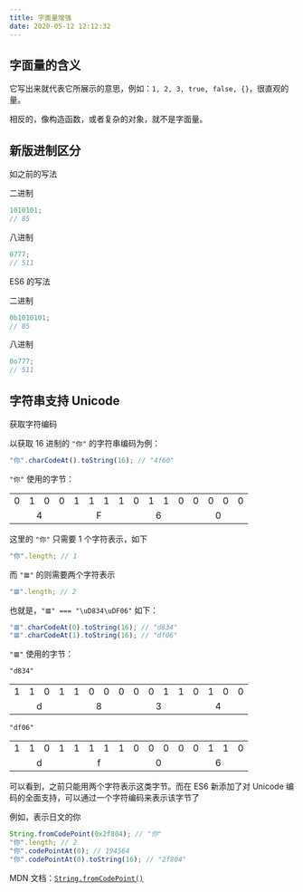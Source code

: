 ```yaml
---
title: 字面量增强
date: 2020-05-12 12:12:32
---
```


## 字面量的含义

它写出来就代表它所展示的意思，例如：`1, 2, 3, true, false, {}`，很直观的量。

相反的，像构造函数，或者复杂的对象，就不是字面量。

## 新版进制区分

如之前的写法

二进制

```js
1010101;
// 85
```

八进制

```js
0777;
// 511
```

ES6 的写法

二进制

```js
0b1010101;
// 85
```

八进制

```js
0o777;
// 511
```

## 字符串支持 Unicode

获取字符编码

以获取 16 进制的 `"你"` 的字符串编码为例：

```js
"你".charCodeAt().toString(16); // "4f60"
```

`"你"` 使用的字节：

<table>
  <tbody>
    <tr>
      <td>0</td> <td>1</td> <td>0</td> <td>0</td>
      <td>1</td> <td>1</td> <td>1</td> <td>1</td>
      <td>0</td> <td>1</td> <td>1</td> <td>0</td>
      <td>0</td> <td>0</td> <td>0</td> <td>0</td>
    </tr>
    <tr style="text-align: center;">
      <td colspan=4>4</td>
      <td colspan=4>F</td>
      <td colspan=4>6</td>
      <td colspan=4>0</td>
    </tr>
  </tbody>
</table>

这里的 `"你"` 只需要 1 个字符表示，如下

```js
"你".length; // 1
```

而 `"𝌆"` 的则需要两个字符表示

```js
"𝌆".length; // 2
```

也就是，`"𝌆" === "\uD834\uDF06"` 如下：

```js
"𝌆".charCodeAt(0).toString(16); // "d834"
"𝌆".charCodeAt(1).toString(16); // "df06"
```

`"𝌆"` 使用的字节：

`"d834"`

<table>
  <tbody>
    <tr>
      <td>1</td> <td>1</td> <td>0</td> <td>1</td>
      <td>1</td> <td>0</td> <td>0</td> <td>0</td>
      <td>0</td> <td>0</td> <td>1</td> <td>1</td>
      <td>0</td> <td>1</td> <td>0</td> <td>0</td>
    </tr>
    <tr style="text-align: center;">
      <td colspan=4>d</td>
      <td colspan=4>8</td>
      <td colspan=4>3</td>
      <td colspan=4>4</td>
    </tr>
  </tbody>
</table>

`"df06"`

<table>
  <tbody>
    <tr>
      <td>1</td> <td>1</td> <td>0</td> <td>1</td>
      <td>1</td> <td>1</td> <td>1</td> <td>1</td>
      <td>0</td> <td>0</td> <td>0</td> <td>0</td>
      <td>0</td> <td>1</td> <td>1</td> <td>0</td>
    </tr>
    <tr style="text-align: center;">
      <td colspan=4>d</td>
      <td colspan=4>f</td>
      <td colspan=4>0</td>
      <td colspan=4>6</td>
    </tr>
  </tbody>
</table>

可以看到，之前只能用两个字符表示这类字节。而在 ES6 新添加了对 Unicode 编码的全面支持，可以通过一个字符编码来表示该字节了

例如，表示日文的你

```js
String.fromCodePoint(0x2f804); // "你"
"你".length; // 2
"你".codePointAt(0); // 194564
"你".codePointAt(0).toString(16); // "2f804"
```

MDN 文档：[`String.fromCodePoint()`](https://developer.mozilla.org/zh-CN/docs/Web/JavaScript/Reference/Global_Objects/String/fromCodePoint)
